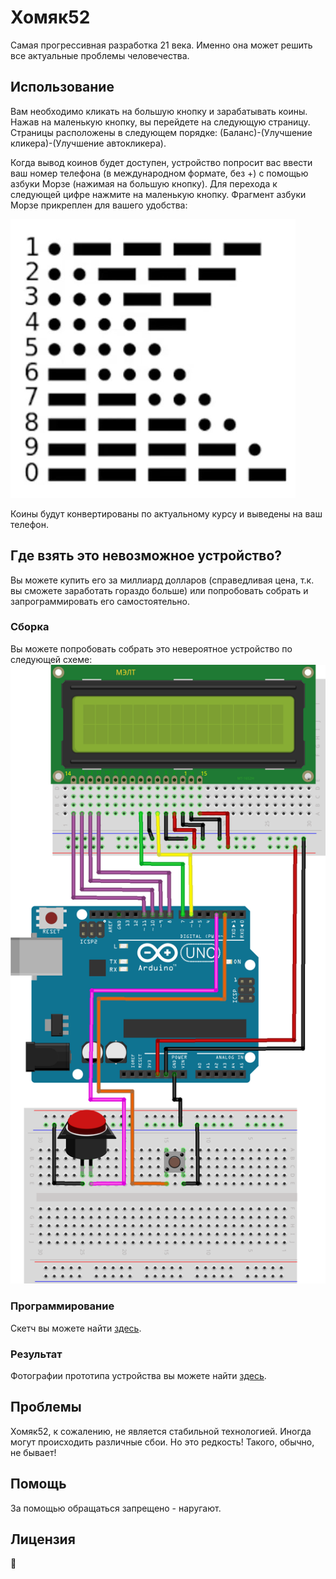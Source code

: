 # Хомяк52

Самая прогрессивная разработка 21 века. Именно она может решить все актуальные проблемы человечества.

## Использование

Вам необходимо кликать на большую кнопку и зарабатывать коины. Нажав на маленькую кнопку, вы перейдете на следующую страницу. Страницы расположены в следующем порядке: (Баланс)-(Улучшение кликера)-(Улучшение автокликера).

Когда вывод коинов будет доступен, устройство попросит вас ввести ваш номер телефона (в международном формате, без +) с помощью азбуки Морзе (нажимая на большую кнопку). Для перехода к следующей цифре нажмите на маленькую кнопку. Фрагмент азбуки Морзе прикреплен для вашего удобства:

![morse](https://raw.githubusercontent.com/grey-cat-1908/hamster52/master/morse.png)

Коины будут конвертированы по актуальному курсу и выведены на ваш телефон. 

## Где взять это невозможное устройство?

Вы можете купить его за миллиард долларов (справедливая цена, т.к. вы сможете заработать гораздо больше) или попробовать собрать и запрограммировать его самостоятельно.

### Сборка

Вы можете попробовать собрать это невероятное устройство по следующей схеме:
![scheme](https://raw.githubusercontent.com/grey-cat-1908/hamster52/master/scheme.png)

### Программирование

Скетч вы можете найти [здесь](https://github.com/grey-cat-1908/hamster52/blob/master/hamster52.ino). 

### Результат

Фотографии прототипа устройства вы можете найти [здесь](https://t.me/marakarka/1185).

## Проблемы

Хомяк52, к сожалению, не является стабильной технологией. Иногда могут происходить различные сбои. Но это редкость! Такого, обычно, не бывает!

## Помощь

За помощью обращаться запрещено - наругают.

## Лицензия

🍉
